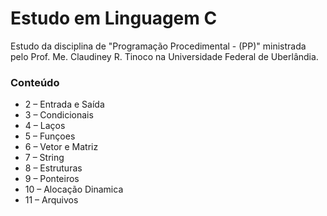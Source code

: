 # Estudo em Linguagem C
 Estudo da disciplina de "Programação Procedimental - (PP)"  ministrada pelo Prof. Me. Claudiney R. Tinoco na Universidade Federal de Uberlândia.

### Conteúdo

- 2 – Entrada e Saída
- 3 – Condicionais
- 4 – Laços
- 5 – Funçoes
- 6 – Vetor e Matriz
- 7 – String
- 8 – Estruturas
- 9 – Ponteiros
- 10 – Alocação Dinamica
- 11 – Arquivos